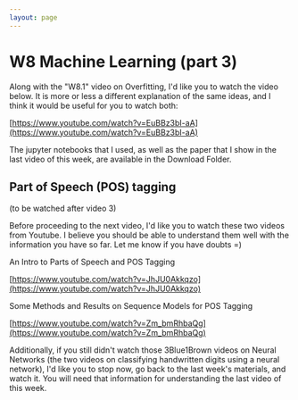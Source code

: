 ```yaml
---
layout: page
---
```



W8 Machine Learning (part 3)
============================

Along with the "W8.1" video on Overfitting, I'd like you to watch the video
below. It is more or less a different explanation of the same ideas, and I
think it would be useful for you to watch both:

[https://www.youtube.com/watch?v=EuBBz3bI-aA](https://www.youtube.com/watch?v=EuBBz3bI-aA)

The jupyter notebooks that I used, as well as the paper that I show in the
last video of this week, are available in the Download Folder.




Part of Speech (POS) tagging
----------------------------

(to be watched after video 3)

Before proceeding to the next video, I'd like you to watch these two videos
from Youtube. I believe you should be able to understand them well with the
information you have so far. Let me know if you have doubts =)

An Intro to Parts of Speech and POS Tagging

[https://www.youtube.com/watch?v=JhJU0Akkqzo](https://www.youtube.com/watch?v=JhJU0Akkqzo)

Some Methods and Results on Sequence Models for POS Tagging

[https://www.youtube.com/watch?v=Zm_bmRhbaQg](https://www.youtube.com/watch?v=Zm_bmRhbaQg)

Additionally, if you still didn't watch those 3Blue1Brown videos on Neural
Networks (the two videos on classifying handwritten digits using a neural
network), I'd like you to stop now, go back to the last week's materials,
and watch it. You will need that information for understanding the last video
of this week.


 
